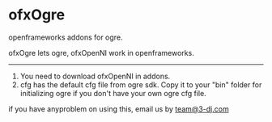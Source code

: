 ofxOgre
=======
openframeworks addons for ogre.

ofxOgre lets ogre, ofxOpenNI work in openframeworks.

*******
1. You need to download ofxOpenNI in addons.
2. cfg has the default cfg file from ogre sdk. Copy it to your "bin" folder for initializing ogre if you don't have your own ogre cfg file.

if you have anyproblem on using this, email us by team@3-dj.com